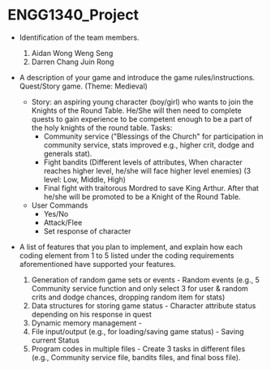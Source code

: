 # ENGG1340_Project

* Identification of the team members.
  1. Aidan Wong Weng Seng
  2. Darren Chang Juin Rong

* A description of your game and introduce the game rules/instructions.
  Quest/Story game. (Theme: Medieval)
  * Story: an aspiring young character (boy/girl) who wants to join the Knights of the Round Table. He/She will then need to complete quests to gain experience to be competent enough to be a part of the holy knights of the round table.
    Tasks:
    - Community service ("Blessings of the Church" for participation in community service, stats improved e.g., higher crit, dodge and generals stat).
    - Fight bandits (Different levels of attributes, When character reaches higher level, he/she will face higher level enemies) (3 level: Low, Middle, High)
    - Final fight with traitorous Mordred to save King Arthur. After that he/she will be promoted to be a Knight of the Round Table.
  * User Commands
    - Yes/No
    - Attack/Flee
    - Set response of character
* A list of features that you plan to implement, and explain how each coding element from 1 to 5 listed under the coding requirements aforementioned have supported your features.
  1. Generation of random game sets or events - Random events (e.g., 5 Community service function and only select 3 for user & random crits and dodge chances, dropping random item for stats)
  2. Data structures for storing game status - Character attribute status depending on his response in quest
  3. Dynamic memory management - 
  4. File input/output (e.g., for loading/saving game status) - Saving current Status
  5. Program codes in multiple files - Create 3 tasks in different files (e.g., Community service file, bandits files, and final boss file).
